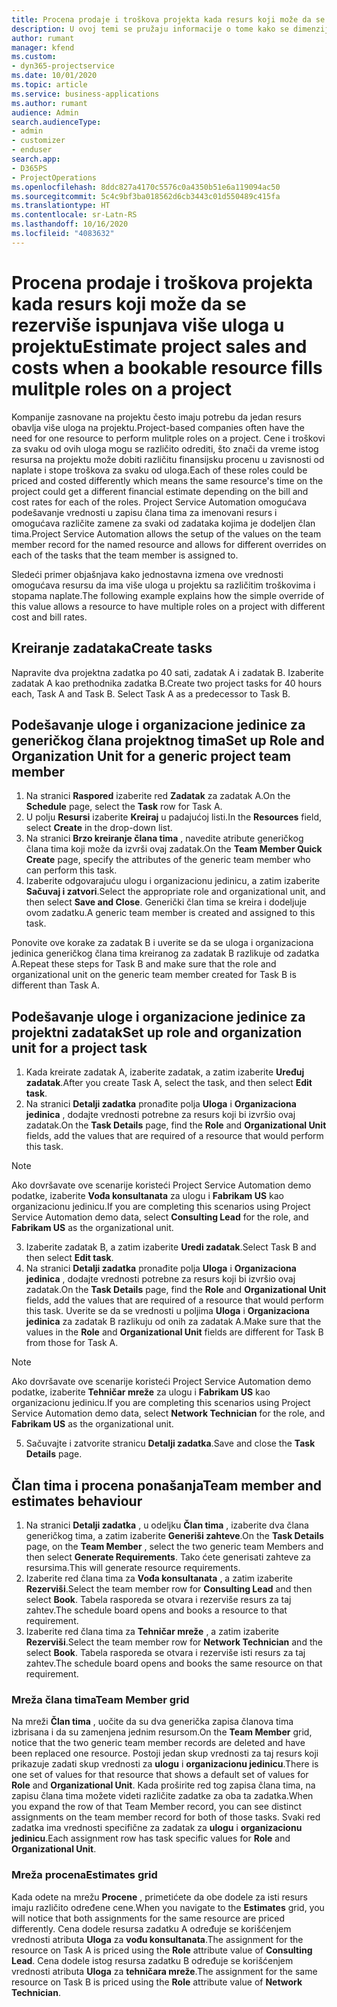 ```yaml
---
title: Procena prodaje i troškova projekta kada resurs koji može da se rezerviše ispunjava više uloga u projektu
description: U ovoj temi se pružaju informacije o tome kako se dimenzije cene mogu koristiti za podršku određivanju cena i troškova za resurs koji ispunjava više uloga u projektu.
author: rumant
manager: kfend
ms.custom:
- dyn365-projectservice
ms.date: 10/01/2020
ms.topic: article
ms.service: business-applications
ms.author: rumant
audience: Admin
search.audienceType:
- admin
- customizer
- enduser
search.app:
- D365PS
- ProjectOperations
ms.openlocfilehash: 8ddc827a4170c5576c0a4350b51e6a119094ac50
ms.sourcegitcommit: 5c4c9bf3ba018562d6cb3443c01d550489c415fa
ms.translationtype: HT
ms.contentlocale: sr-Latn-RS
ms.lasthandoff: 10/16/2020
ms.locfileid: "4083632"
---
```

# <a name="estimate-project-sales-and-costs-when-a-bookable-resource-fills-mulitple-roles-on-a-project"></a><span data-ttu-id="4e521-103">Procena prodaje i troškova projekta kada resurs koji može da se rezerviše ispunjava više uloga u projektu</span><span class="sxs-lookup"><span data-stu-id="4e521-103">Estimate project sales and costs when a bookable resource fills mulitple roles on a project</span></span> 

<span data-ttu-id="4e521-104">Kompanije zasnovane na projektu često imaju potrebu da jedan resurs obavlja više uloga na projektu.</span><span class="sxs-lookup"><span data-stu-id="4e521-104">Project-based companies often have the need for one resource to perform mulitple roles on a project.</span></span> <span data-ttu-id="4e521-105">Cene i troškovi za svaku od ovih uloga mogu se različito odrediti, što znači da vreme istog resursa na projektu može dobiti različitu finansijsku procenu u zavisnosti od naplate i stope troškova za svaku od uloga.</span><span class="sxs-lookup"><span data-stu-id="4e521-105">Each of these roles could be priced and costed differently which means the same resource's time on the project could get a different financial estimate depending on the bill and cost rates for each of the roles.</span></span> <span data-ttu-id="4e521-106">Project Service Automation omogućava podešavanje vrednosti u zapisu člana tima za imenovani resurs i omogućava različite zamene za svaki od zadataka kojima je dodeljen član tima.</span><span class="sxs-lookup"><span data-stu-id="4e521-106">Project Service Automation allows the setup of the values on the team member record for the named resource and allows for different overrides on each of the tasks that the team member is assigned to.</span></span>

<span data-ttu-id="4e521-107">Sledeći primer objašnjava kako jednostavna izmena ove vrednosti omogućava resursu da ima više uloga u projektu sa različitim troškovima i stopama naplate.</span><span class="sxs-lookup"><span data-stu-id="4e521-107">The following example  explains how the simple override of this value allows a resource to have multiple roles on a project with different cost and bill rates.</span></span>

## <a name="create-tasks"></a><span data-ttu-id="4e521-108">Kreiranje zadataka</span><span class="sxs-lookup"><span data-stu-id="4e521-108">Create tasks</span></span>
<span data-ttu-id="4e521-109">Napravite dva projektna zadatka po 40 sati, zadatak A i zadatak B. Izaberite zadatak A kao prethodnika zadatka B.</span><span class="sxs-lookup"><span data-stu-id="4e521-109">Create two project tasks for 40 hours each, Task A and Task B. Select Task A as a predecessor to Task B.</span></span>

## <a name="set-up-role-and-organization-unit-for-a-generic-project-team-member"></a><span data-ttu-id="4e521-110">Podešavanje uloge i organizacione jedinice za generičkog člana projektnog tima</span><span class="sxs-lookup"><span data-stu-id="4e521-110">Set up Role and Organization Unit for a generic project team member</span></span>

1. <span data-ttu-id="4e521-111">Na stranici **Raspored** izaberite red **Zadatak** za zadatak A.</span><span class="sxs-lookup"><span data-stu-id="4e521-111">On the **Schedule** page, select the **Task** row for Task A.</span></span> 
2. <span data-ttu-id="4e521-112">U polju **Resursi** izaberite **Kreiraj** u padajućoj listi.</span><span class="sxs-lookup"><span data-stu-id="4e521-112">In the **Resources** field, select **Create** in the drop-down list.</span></span>
3. <span data-ttu-id="4e521-113">Na stranici **Brzo kreiranje člana tima** , navedite atribute generičkog člana tima koji može da izvrši ovaj zadatak.</span><span class="sxs-lookup"><span data-stu-id="4e521-113">On the **Team Member Quick Create** page, specify the attributes of the generic team member who can perform this task.</span></span>
4. <span data-ttu-id="4e521-114">Izaberite odgovarajuću ulogu i organizacionu jedinicu, a zatim izaberite **Sačuvaj i zatvori**.</span><span class="sxs-lookup"><span data-stu-id="4e521-114">Select the appropriate role and organizational unit, and then select **Save and Close**.</span></span> <span data-ttu-id="4e521-115">Generički član tima se kreira i dodeljuje ovom zadatku.</span><span class="sxs-lookup"><span data-stu-id="4e521-115">A generic team member is created and assigned to this task.</span></span> 

<span data-ttu-id="4e521-116">Ponovite ove korake za zadatak B i uverite se da se uloga i organizaciona jedinica generičkog člana tima kreiranog za zadatak B razlikuje od zadatka A.</span><span class="sxs-lookup"><span data-stu-id="4e521-116">Repeat these steps for Task B and make sure that the role and organizational unit on the generic team member created for Task B is different than Task A.</span></span> 

## <a name="set-up-role-and-organization-unit-for-a-project-task"></a><span data-ttu-id="4e521-117">Podešavanje uloge i organizacione jedinice za projektni zadatak</span><span class="sxs-lookup"><span data-stu-id="4e521-117">Set up role and organization unit for a project task</span></span>

1. <span data-ttu-id="4e521-118">Kada kreirate zadatak A, izaberite zadatak, a zatim izaberite **Uređuj zadatak**.</span><span class="sxs-lookup"><span data-stu-id="4e521-118">After you create Task A, select the task, and then select **Edit task**.</span></span>
2. <span data-ttu-id="4e521-119">Na stranici **Detalji zadatka** pronađite polja **Uloga** i **Organizaciona jedinica** , dodajte vrednosti potrebne za resurs koji bi izvršio ovaj zadatak.</span><span class="sxs-lookup"><span data-stu-id="4e521-119">On the **Task Details** page, find the **Role** and **Organizational Unit** fields, add the values that are required of a resource that would perform this task.</span></span> 

  > [!NOTE]
  > <span data-ttu-id="4e521-120">Ako dovršavate ove scenarije koristeći Project Service Automation demo podatke, izaberite **Vođa konsultanata** za ulogu i **Fabrikam US** kao organizacionu jedinicu.</span><span class="sxs-lookup"><span data-stu-id="4e521-120">If you are completing this scenarios using Project Service Automation demo data, select **Consulting Lead** for the role, and **Fabrikam US** as the organizational unit.</span></span>

3. <span data-ttu-id="4e521-121">Izaberite zadatak B, a zatim izaberite **Uredi zadatak**.</span><span class="sxs-lookup"><span data-stu-id="4e521-121">Select Task B and then select **Edit task**.</span></span>
4. <span data-ttu-id="4e521-122">Na stranici **Detalji zadatka** pronađite polja **Uloga** i **Organizaciona jedinica** , dodajte vrednosti potrebne za resurs koji bi izvršio ovaj zadatak.</span><span class="sxs-lookup"><span data-stu-id="4e521-122">On the **Task Details** page, find the **Role** and **Organizational Unit** fields, add the values that are required of a resource that would perform this task.</span></span> <span data-ttu-id="4e521-123">Uverite se da se vrednosti u poljima **Uloga** i **Organizaciona jedinica** za zadatak B razlikuju od onih za zadatak A.</span><span class="sxs-lookup"><span data-stu-id="4e521-123">Make sure that the values in the **Role** and **Organizational Unit** fields are different for Task B from those for Task A.</span></span> 

  > [!NOTE]
  > <span data-ttu-id="4e521-124">Ako dovršavate ove scenarije koristeći Project Service Automation demo podatke, izaberite **Tehničar mreže** za ulogu i **Fabrikam US** kao organizacionu jedinicu.</span><span class="sxs-lookup"><span data-stu-id="4e521-124">If you are completing this scenarios using Project Service Automation demo data, select **Network Technician** for the role, and **Fabrikam US** as the organizational unit.</span></span>

5. <span data-ttu-id="4e521-125">Sačuvajte i zatvorite stranicu **Detalji zadatka**.</span><span class="sxs-lookup"><span data-stu-id="4e521-125">Save and close the **Task Details** page.</span></span> 

## <a name="team-member-and-estimates-behaviour"></a><span data-ttu-id="4e521-126">Član tima i procena ponašanja</span><span class="sxs-lookup"><span data-stu-id="4e521-126">Team member and estimates behaviour</span></span> 

1. <span data-ttu-id="4e521-127">Na stranici **Detalji zadatka** , u odeljku **Član tima** , izaberite dva člana generičkog tima, a zatim izaberite **Generiši zahteve**.</span><span class="sxs-lookup"><span data-stu-id="4e521-127">On the **Task Details** page, on the **Team Member** , select the two generic team Members and then select **Generate Requirements**.</span></span> <span data-ttu-id="4e521-128">Tako ćete generisati zahteve za resursima.</span><span class="sxs-lookup"><span data-stu-id="4e521-128">This will generate resource requirements.</span></span> 
2. <span data-ttu-id="4e521-129">Izaberite red člana tima za **Vođa konsultanata** , a zatim izaberite **Rezerviši**.</span><span class="sxs-lookup"><span data-stu-id="4e521-129">Select the team member row for **Consulting Lead** and then select **Book**.</span></span> <span data-ttu-id="4e521-130">Tabela rasporeda se otvara i rezerviše resurs za taj zahtev.</span><span class="sxs-lookup"><span data-stu-id="4e521-130">The schedule board opens and books a resource to that requirement.</span></span>
3. <span data-ttu-id="4e521-131">Izaberite red člana tima za **Tehničar mreže** , a zatim izaberite **Rezerviši**.</span><span class="sxs-lookup"><span data-stu-id="4e521-131">Select the team member row for **Network Technician** and the select **Book**.</span></span> <span data-ttu-id="4e521-132">Tabela rasporeda se otvara i rezerviše isti resurs za taj zahtev.</span><span class="sxs-lookup"><span data-stu-id="4e521-132">The schedule board opens and books the same resource on that requirement.</span></span>

### <a name="team-member-grid"></a><span data-ttu-id="4e521-133">Mreža člana tima</span><span class="sxs-lookup"><span data-stu-id="4e521-133">Team Member grid</span></span> 
<span data-ttu-id="4e521-134">Na mreži **Član tima** , uočite da su dva generička zapisa članova tima izbrisana i da su zamenjena jednim resursom.</span><span class="sxs-lookup"><span data-stu-id="4e521-134">On the **Team Member** grid, notice that the two generic team member records are deleted and have been replaced one resource.</span></span> <span data-ttu-id="4e521-135">Postoji jedan skup vrednosti za taj resurs koji prikazuje zadati skup vrednosti za **ulogu** i **organizacionu jedinicu**.</span><span class="sxs-lookup"><span data-stu-id="4e521-135">There is one set of values for that resource that shows a default set of values for **Role** and **Organizational Unit**.</span></span>
<span data-ttu-id="4e521-136">Kada proširite red tog zapisa člana tima, na zapisu člana tima možete videti različite zadatke za oba ta zadatka.</span><span class="sxs-lookup"><span data-stu-id="4e521-136">When you expand the row of that Team Member record, you can see distinct assignments on the team member record for both of those tasks.</span></span> <span data-ttu-id="4e521-137">Svaki red zadatka ima vrednosti specifične za zadatak za **ulogu** i **organizacionu jedinicu**.</span><span class="sxs-lookup"><span data-stu-id="4e521-137">Each assignment row has task specific values for **Role** and **Organizational Unit**.</span></span> 

### <a name="estimates-grid"></a><span data-ttu-id="4e521-138">Mreža procena</span><span class="sxs-lookup"><span data-stu-id="4e521-138">Estimates grid</span></span> 
<span data-ttu-id="4e521-139">Kada odete na mrežu **Procene** , primetićete da obe dodele za isti resurs imaju različito određene cene.</span><span class="sxs-lookup"><span data-stu-id="4e521-139">When you navigate to the **Estimates** grid, you will notice that both assignments for the same resource are priced differently.</span></span>
<span data-ttu-id="4e521-140">Cena dodele resursa zadatku A određuje se korišćenjem vrednosti atributa **Uloga** za **vođu konsultanata**.</span><span class="sxs-lookup"><span data-stu-id="4e521-140">The assignment for the resource on Task A is priced using the **Role** attribute value of **Consulting Lead**.</span></span> <span data-ttu-id="4e521-141">Cena dodele istog resursa zadatku B određuje se korišćenjem vrednosti atributa **Uloga** za **tehničara mreže**.</span><span class="sxs-lookup"><span data-stu-id="4e521-141">The assignment for the same resource on Task B is priced using the **Role** attribute value of **Network Technician**.</span></span>





